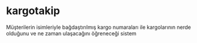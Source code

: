 # kargotakip
Müşterilerin isimleriyle bağdaştırılmış kargo numaraları ile kargolarının nerde olduğunu ve ne zaman ulaşacağını öğreneceği sistem 
